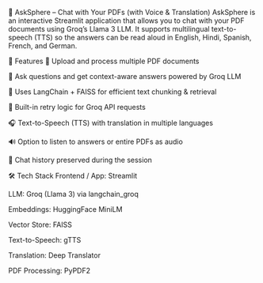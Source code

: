 📘 AskSphere – Chat with Your PDFs (with Voice & Translation)
AskSphere is an interactive Streamlit application that allows you to chat with your PDF documents using Groq’s Llama 3 LLM.
It supports multilingual text-to-speech (TTS) so the answers can be read aloud in English, Hindi, Spanish, French, and German.

🚀 Features
📂 Upload and process multiple PDF documents

🤖 Ask questions and get context-aware answers powered by Groq LLM

🧠 Uses LangChain + FAISS for efficient text chunking & retrieval

🔄 Built-in retry logic for Groq API requests

🎧 Text-to-Speech (TTS) with translation in multiple languages

🔊 Option to listen to answers or entire PDFs as audio

💬 Chat history preserved during the session

🛠️ Tech Stack
Frontend / App: Streamlit

LLM: Groq (Llama 3) via langchain_groq

Embeddings: HuggingFace MiniLM

Vector Store: FAISS

Text-to-Speech: gTTS

Translation: Deep Translator

PDF Processing: PyPDF2
